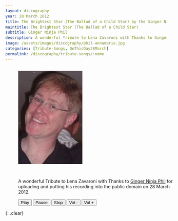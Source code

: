 ```yaml
---
layout: discography
year: 28 March 2012
title: The Brightest Star (The Ballad of a Child Star) by the Ginger Ninja Phil
maintitle: The Brightest Star (The Ballad of a Child Star)
subtitle: Ginger Ninja Phil
description: A wonderful Tribute to Lena Zavaroni with Thanks to Ginger Ninja Phil for uploading and putting his recording into the public domain on 28 March 2012.
image: /assets/images/discography/phil-annamarie.jpg
categories: [Tribute-Songs, OnThisDay28March]
permalink: /discography/tribute-songs/:name
---
```


<figure class="fig1">
<img src="/assets/images/discography/phil-annamarie.jpg" class="full-width">
</figure>

<figure class="fig2">
<p>A wonderful Tribute to Lena Zavaroni with Thanks to <a class="external-link" href="http://www.gingerninjarecords.co.uk/lenazavaroni.html">Ginger Ninja Phil</a> for uploading and putting his recording into the public domain on 28 March 2012.</p>

<audio id="player" src="/assets/media/The Brightest Star (The Ballad of a Child Star).mp3"></audio>
<div>
<button onclick="document.getElementById('player').play()">Play</button>
<button onclick="document.getElementById('player').pause()">Pause</button>
<button onclick="document.getElementById('player').pause(); document.getElementById('player').currentTime = 0;">Stop</button>
<button onclick="document.getElementById('player').volume -= 0.1">Vol -</button>
<button onclick="document.getElementById('player').volume += 0.1">Vol +</button>
</div>
</figure>

<br />{: .clear}

<style>
.fig1 {float:left; width:29%;}

.fig2 {float:right; width:69%;}

.fig3 {float:right; width:100%;}

figcaption {float:left; width:100%;}

@media screen and (orientation:portrait) {
.fig1, .fig2 {float:left; width:100%;}
figcaption {float:left; width:100%; margin-bottom: 10px;}
}
</style>
